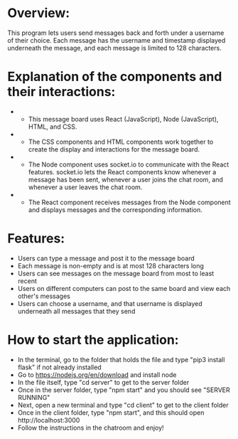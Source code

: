 # Overview:
This program lets users send messages back and forth under a username of their choice. Each message has the username and timestamp displayed underneath the message, 
and each message is limited to 128 characters.

# Explanation of the components and their interactions:
* * This message board uses React (JavaScript), Node (JavaScript), HTML, and CSS.
* * The CSS components and HTML components work together to create the display and interactions for the message board.
* * The Node component uses socket.io to communicate with the React features. socket.io lets the React components know whenever a message has been sent, whenever a user joins the chat room, and whenever a user leaves the chat room.
* * The React component receives messages from the Node component and displays messages and the corresponding information. 


# Features:
* Users can type a message and post it to the message board
* Each message is non-empty and is at most 128 characters long
* Users can see messages on the message board from most to least recent
* Users on different computers can post to the same board and view each other's messages
* Users can choose a username, and that username is displayed underneath all messages that they send

# How to start the application:
* In the terminal, go to the folder that holds the file and type "pip3 install flask" if not already installed
* Go to https://nodejs.org/en/download and install node
* In the file itself, type "cd server" to get to the server folder
* Once in the server folder, type "npm start" and you should see "SERVER RUNNING"
* Next, open a new terminal and type "cd client" to get to the client folder
* Once in the client folder, type "npm start", and this should open http://localhost:3000
* Follow the instructions in the chatroom and enjoy!

